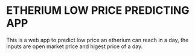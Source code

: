 # ETHERIUM LOW PRICE PREDICTING APP
This is a web app to predict low price an etherium can reach in a day,
the inputs are open market price and higest price of a day.
